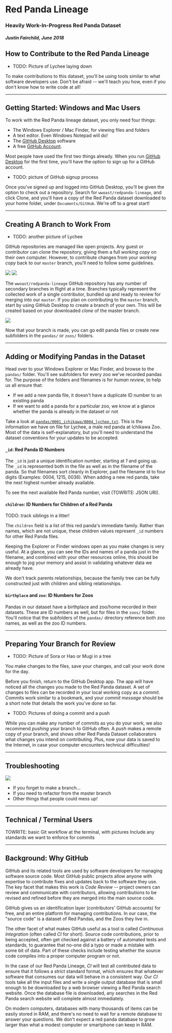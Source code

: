 # Red Panda Lineage
### Heavily Work-In-Progress Red Panda Dataset 
##### Justin Fairchild, June 2018

## How to Contribute to the Red Panda Lineage
 
 * TODO: Picture of Lychee laying down 

To make contributions to this dataset, you'll be using tools similar to what software developers use. Don't be afraid -- we'll teach you how, even if you don't know how to write code at all!

----

## Getting Started: Windows and Mac Users

To work with the Red Panda lineage dataset, you only need four things:

 * The Windows Explorer / Mac Finder, for viewing files and folders
 * A text editor. Even Windows Notepad will do! 
 * The [GitHub Desktop](https://desktop.github.io) software
 * A free [GitHub Account](https://github.com/join).

Most people have used the first two things already. When you run [GitHub Desktop](https://desktop.github.io) for the first time, you'll have the option to sign up for a GitHub account.

 * TODO: picture of GitHub signup process

Once you've signed up and logged into GitHub Desktop, you'll be given the option to check out a repository. Search for `wwoast/redpanda-lineage`, and click Clone, and you'll have a copy of the Red Panda dataset downloaded to your home folder, under `Documents/GitHub`. We're off to a great start!

----

## Creating A Branch to Work From

 * TODO: another picture of Lychee

GitHub repositories are managed like open projects. Any guest or contributor can clone the repository, giving them a full _working copy_ on their own computer. However, to contribute changes from your _working copy_ back to our `master` branch, you'll need to follow some guidelines.

<img src="https://raw.githubusercontent.com/wwoast/redpanda-lineage/master/docs/images/instructions/create-new-branch-1.png" /> 
<img src="https://raw.githubusercontent.com/wwoast/redpanda-lineage/master/docs/images/instructions/create-new-branch-2.png" />

The `wwoast/redpanda-lineage` GitHub repository has any number of secondary branches in flight at a time. Branches typically represent the collected work of a single contributor, bundled up and ready to review for merging into our `master`. If you plan on contributing to the `master` branch, start by using GitHub Desktop to create a branch of your own. This will be created based on your downloaded _clone_ of the master branch.

<img src="https://raw.githubusercontent.com/wwoast/redpanda-lineage/master/docs/images/instructions/select-a-branch.png" />

Now that your branch is made, you can go edit panda files or create new subfolders in the `pandas/` or `zoos/` folders. 

----

## Adding or Modifying Pandas in the Dataset

Head over to your Windows Explorer or Mac Finder, and browse to the `pandas/` folder. You'll see subfolders for every zoo we've recorded pandas for. The purpose of the folders and filenames is for _human review_, to help us all ensure that:

 * If we add a new panda file, it doesn't have a duplicate ID number to an existing panda
 * If we want to add a panda for a particular zoo, we know at a glance whether the panda is already in the dataset or not

Take a look at [`pandas/0001_ichikawa/0004_lychee.txt`](https://github.com/wwoast/redpanda-lineage/blob/master/pandas/0001_ichikawa/0004_lychee.txt). This is the information we have on file for Lychee, a male red panda at Ichikawa Zoo. Most of the data is self-explanatory, but you'll need to understand the dataset conventions for your updates to be accepted. 

#### `_id`: Red Panda ID Numbers

The `_id` is just a unique identification number, starting at *1* and going up. The `_id` is represented both in the file as well as in the filename of the panda. So that filenames sort cleanly in Explorer, pad the filename id to four digits (Examples: 0004, 1215, 0036). When adding a new red panda, take the next highest number already available.

To see the next available Red Panda number, visit (TOWRITE: JSON URI).

#### `children`: ID Numbers for Children of a Red Panda

TODO: track siblings in a litter!

The `children` field is a list of this red panda's immediate family. Rather than names, which are not unique, these children values represent `_id` numbers for other Red Panda files. 

Keeping the Explorer or Finder windows open as you make changes is very useful. At a glance, you can see the IDs and names of a panda just in the filename, and combined with your other resources online, this should be enough to jog your memory and assist in validating whatever data we already have.

We don't track parents relationships, because the family tree can be fully constructed just with children and sibling relationships.

#### `birthplace` and `zoo`: ID Numbers for Zoos

Pandas in our dataset have a birthplace and zoo/home recorded in their datasets. These are ID numbers as well, but for files in the `zoos/` folder. You'll notice that the subfolders of the `pandas/` directory reference both zoo names, as well as the zoo ID numbers.

----

## Preparing Your Branch for Review

 * TODO: Picture of Sora or Hao or Mugi in a tree

You make changes to the files, save your changes, and call your work done for the day.

Before you finish, return to the GitHub Desktop app. The app will have noticed all the changes you made to the Red Panda dataset. A set of changes to files can be recorded in your local working copy as a _commit_. Commits work similar to a bookmark, and your _commit message_ should be a short note that details the work you've done so far.

 * TODO: Pictures of doing a commit and a push

While you can make any number of commits as you do your work, we also recommend _pushing_ your branch to GitHub often. A _push_ makes a remote copy of your branch, and shows other Red Panda Dataset collaborators what changes you intend on contributing. Plus, now your data is saved to the Internet, in case your computer encounters technical difficulties!

----

## Troubleshooting

<img src="https://raw.githubusercontent.com/wwoast/redpanda-lineage/master/docs/images/instructions/harumaki-troubleshooter.jpg" />

 * If you forget to make a branch...
 * If you need to refactor from the master branch
 * Other things that people could mess up!

----

## Technical / Terminal Users

TOWRITE: basic Git workflow at the terminal, with pictures
Include any standards we want to enforce for commits

----

## Background: Why GitHub

GitHub and its related tools are used by software developers for managing software source code. Most GitHub public projects allow anyone with expertise to contribute fixes and updates back to the software they use. The key facet that makes this work is _Code Review_ -- project owners can review and communicate with contributors, allowing contributions to be revised and refined before they are merged into the main source code.

GitHub gives us an identification layer (contributors' GitHub accounts) for free, and an entire platform for managing contributions. In our case, the "source code" is a dataset of Red Pandas, and the Zoos they live in.

The other facet of what makes GitHub useful as a tool is called _Continuous Integration_ (often called _CI_ for short). Source code contributions, prior to being accepted, often get checked against a battery of automated tests and standards, to guarantee that no-one did a typo or made a mistake with some bit of data. Part of these checks include testing whether the source code compiles into a proper computer program or not.

In the case of our Red Panda Lineage, _CI_ will test all contributed data to ensure that it follows a strict standard format, which ensures that whatever software that consumes our data will behave in a consistent way. Our _CI_ tools take all the input files and write a single output database that is small enough to be downloaded by a web browser viewing a Red Panda search website. Once the database file is downloaded, any searches in the Red Panda search website will complete almost immediately.

On modern computers, databases with many thousands of items can be easily stored in RAM, and there's no need to wait for a remote database to answer your questions. We don't expect a red panda database to grow larger than what a modest computer or smartphone can keep in RAM.
